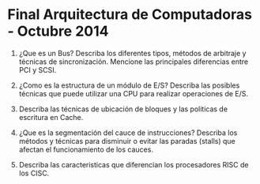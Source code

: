 Final Arquitectura de Computadoras - Octubre 2014
=================================================

1. ¿Que es un Bus? Describa los diferentes tipos, métodos de arbitraje y
   técnicas de sincronización.  Mencione las principales diferencias entre PCI
   y SCSI.

2. ¿Como es la estructura de un módulo de E/S? Describa las posibles técnicas
   que puede utilizar una CPU para realizar operaciones de E/S.

3. Describa las técnicas de ubicación de bloques y las politicas de escritura
   en Cache.

4. ¿Que es la segmentación del cauce de instrucciones? Describa los métodos y
   técnicas para disminuir o evitar las paradas (stalls) que afectan el
   funcionamiento de los cauces.

5. Describa las caracteristicas que diferencian los procesadores RISC de los
   CISC.